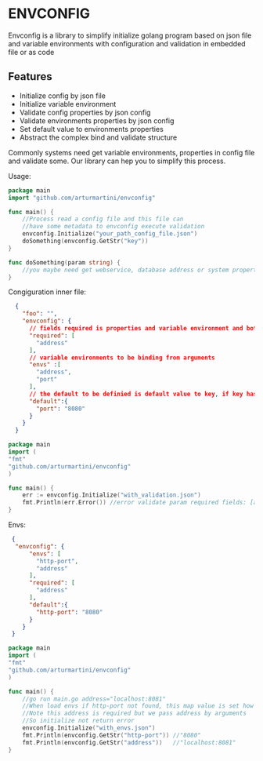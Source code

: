   # ENVCONFIG
Envconfig is a library to simplify initialize golang program based on json file and variable environments with configuration and validation in embedded file or as code

## Features 
* Initialize config by json file  
* Initialize variable environment
* Validate config properties by json config
* Validate environments properties by json config
* Set default value to environments properties
* Abstract the complex bind and validate structure

Commonly systems need get variable environments, properties in config file
and validate some. Our library can hep you to simplify this process.

Usage:
```go
package main
import "github.com/arturmartini/envconfig"

func main() {
    //Process read a config file and this file can
    //have some metadata to envconfig execute validation 
    envconfig.Initialize("your_path_config_file.json")
    doSomething(envconfig.GetStr("key"))
}

func doSomething(param string) {
    //you maybe need get webservice, database address or system property
}
```

Congiguration inner file:
```json
  {
    "foo": "",
    "envconfig": {
      // fields required is properties and variable environment and both is validate
      "required": [
        "address"
      ],
      // variable environments to be binding from arguments
      "envs" :[
        "address",
        "port"
      ],
      // the default to be definied is default value to key, if key has value in file or enviroment the default value is overrided
      "default":{
        "port": "8080"
      }
    }
  }
```

```go
package main
import (
"fmt"
"github.com/arturmartini/envconfig"
)

func main() {
    err := envconfig.Initialize("with_validation.json")
    fmt.Println(err.Error()) //error validate param required fields: [address]
}
```

Envs:
```json
 {
  "envconfig": {
      "envs": [
        "http-port",
        "address"
      ],
      "required": [
        "address"
      ],
      "default":{
        "http-port": "8080"
      }
    }
 }
```

```go
package main
import (
"fmt"
"github.com/arturmartini/envconfig"
)

func main() {
    //go run main.go address="localhost:8081"
    //When load envs if http-port not found, this map value is set how to default
    //Note this address is required but we pass address by arguments
    //So initialize not return error
    envconfig.Initialize("with_envs.json")
    fmt.Println(envconfig.GetStr("http-port")) //"8080"
    fmt.Println(envconfig.GetStr("address"))   //"localhost:8081"
}
```
